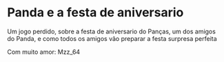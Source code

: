 # Panda e a festa de aniversario
Um jogo perdido, sobre a festa de aniversario do Panças, um dos amigos do Panda, e como todos os amigos vão preparar a festa surpresa perfeita

Com muito amor: Mzz_64
